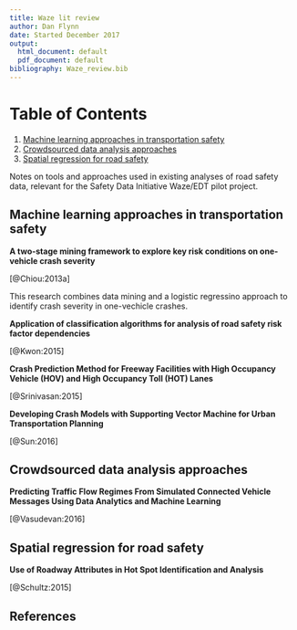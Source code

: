 ```yaml
---
title: Waze lit review
author: Dan Flynn
date: Started December 2017
output:
  html_document: default
  pdf_document: default
bibliography: Waze_review.bib
---
```



# Table of Contents
1. [Machine learning approaches in transportation safety](#machine)
2. [Crowdsourced data analysis approaches](#crowd)
3. [Spatial regression for road safety](#spatial)

Notes on tools and approaches used in existing analyses of road safety data, relevant for the Safety Data Initiative Waze/EDT pilot project.

## Machine learning approaches in transportation safety <a name = "machine"></a>


**A two-stage mining framework to explore key risk conditions on one-vehicle crash severity**

[@Chiou:2013a]

This research combines data mining and a logistic regressino approach to identify crash severity in one-vechicle crashes.

**Application of classification algorithms for analysis of road safety risk
factor dependencies**

[@Kwon:2015]

**Crash Prediction Method for Freeway Facilities with High Occupancy Vehicle (HOV) and High Occupancy Toll (HOT) Lanes**

[@Srinivasan:2015]

**Developing Crash Models with Supporting Vector Machine for Urban Transportation Planning**

[@Sun:2016]

## Crowdsourced data analysis approaches <a name = "crowd"></a>

**Predicting Traffic Flow Regimes From Simulated Connected Vehicle Messages Using Data Analytics and Machine Learning**

[@Vasudevan:2016]

## Spatial regression for road safety <a name = "spatial"></a>

**Use of Roadway Attributes in Hot Spot Identification and Analysis**

[@Schultz:2015]

## References
<!-- Will be auto-populated by bibtex references -->